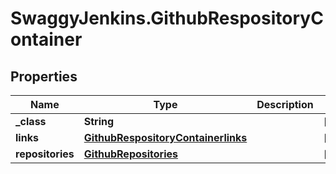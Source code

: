 # SwaggyJenkins.GithubRespositoryContainer

## Properties

Name | Type | Description | Notes
------------ | ------------- | ------------- | -------------
**_class** | **String** |  | [optional] 
**links** | [**GithubRespositoryContainerlinks**](GithubRespositoryContainerlinks.md) |  | [optional] 
**repositories** | [**GithubRepositories**](GithubRepositories.md) |  | [optional] 


